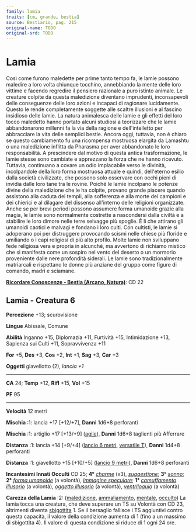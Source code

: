 ```yaml
---
family: lamia
traits: [cm, grande, bestia]
source: Bestiario, pag. 215
original-name: TODO
original-srd: TODO
---
```


# Lamia

Così come furono maledette per prime tanto tempo fa, le lamie possono maledire a
loro volta chiunque tocchino, annebbiando la mente delle loro vittime e facendo
regredire il pensiero razionale a puro istinto animale. Le creature colpite da
questa maledizione diventano imprudenti, inconsapevoli delle conseguenze delle
loro azioni e incapaci di ragionare lucidamente. Questo le rende completamente
soggette alle scaltre illusioni e al fascino insidioso delle lamie. La natura
animalesca delle lamie e gli effetti del loro tocco maledetto hanno portato
alcuni studiosi a teorizzare che le lamie abbandonarono millenni fa la via della
ragione e dell'intelletto per abbracciare la vita delle semplici bestie. Ancora
oggi, tuttavia, non è chiaro se questo cambiamento fu una ricompensa mostruosa
elargita da Lamashtu o una maledizione inflitta da Pharasma per aver abbandonato
le loro responsabilità. A prescindere dal motivo di questa antica
trasformazione, le lamie stesse sono cambiate e apprezzano la forza che ne hanno
ricevuto. Tuttavia, continuano a covare un odio implacabile verso le divinità,
incolpandole della loro forma mostruosa attuale e quindi, dell'eterno esilio
dalla società civilizzate, che possono solo osservare con occhi pieni di invidia
dalle loro tane tra le rovine. Poiché le lamie incolpano le potenze divine della
maledizione che le ha colpite, provano grande piacere quando assistono alla
caduta dei templi, alla sofferenza e alla morte dei campioni e dei chierici e al
dilagare del dissenso all'interno delle religioni organizzate. Anche se per
brevi periodi possono assumere forma umanoide grazie alla magia, le lamie sono
normalmente costrette a nascondersi dalla civiltà e a stabilire le loro dimore
nelle terre selvagge più spoglie. È lì che attirano gli umanoidi caotici e
malvagi e fondano i loro culti. Con cultisti, le lamie si adoperano poi per
distruggere provocando scismi nelle chiese più floride e umiliando o i capi
religiosi di più alto profilo. Molte lamie non sviluppano fede religiosa vera e
propria in alcunché, ma avvertono di richiamo mistico che si manifesta come un
sospiro nel vento del deserto o un mormorio proveniente dalle nere profondità
siderali. Le lamie sono tradizionalmente matriarcali e rispettano le donne più
anziane del gruppo come figure di comando, madri e sciamane.

**[Ricordare Conoscenze - Bestia (Arcano, Natura)](/azioni/ricordare-conoscenze)**:
CD 22

## Lamia - Creatura 6

**Percezione** +13; scurovisione

**Lingue** Abissale, Comune

**Abilità** Inganno +15, Diplomazia +11, Furtività +15, Intimidazione +13,
Sapienza sui Culti +11, Sopravvivenza +11

**For** +5, **Des** +3, **Cos** +2, **Int** +1, **Sag** +3, **Car** +3

**Oggetti** giavellotto (2), _lancia +1_

---

**CA** 24; **Temp** +12, **Rifl** +15, **Vol** +15

**PF** 95

---

**Velocità** 12 metri

**Mischia** :1: lancia +17 \[+12/+7], **Danni** 1d6+8 perforanti

**Mischia** :1: artiglio +17 \[+13/+9] ([agile](/tratti/agile)), **Danni** 1d6+8
taglienti più Afferrare

**Distanza** :1: lancia +14 \[+9/+4] ([lancio 6 metri](/tratti/lancio),
[versatile T](/tratti/versatile)), **Danni** 1d4+8 perforanti

**Distanza** :1: giavellotto +15 \[+10/+5] ([lancio 9 metri](/tratti/lancio)),
**Danni** 1d6+8 perforanti

**Incantesimi Innati Occulti** CD 25; **4°** _[charme](/incantesimi/charme)_
(x3), _[suggestione](/incantesimi/suggestione)_; **3°**
_[sonno](/incantesimi/sonno)_; **2°**
_[forma umanoide](/incantesimi/forma-umanoide)_ (a volontà),
_[immagine speculare](/incantesimi/immagine-speculare)_; **1°**
_[camuffamento illusorio](/incantesimi/camuffamento-illusorio)_ (a volontà),
_[oggetto illusorio](/incantesimi/oggetto-illusorio)_ (a volontà),
_[ventriloquio](/incantesimi/ventriloquio)_ (a volontà)

**Carezza della Lamia** :2: ([maledizione](/tratti/maledizione),
[ammaliamento](/tratti/ammaliamento), [mentale](/tratti/mentale),
[occulto](/tratti/occulto)) La lamia tocca una creatura, che deve superare un TS
su Volontà con CD 23, altrimenti diventa [sbigottita](/condizioni/sbigottito) 1.
Se il bersaglio fallisce i TS aggiuntivi contro questa capacità, il valore della
condizione aumenta di 1 (fino a un massimo di sbigottita 4). Il valore di questa
condizione si riduce di 1 ogni 24 ore.
